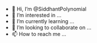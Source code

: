 - 👋 Hi, I’m @SiddhantPolynomial
- 👀 I’m interested in ...
- 🌱 I’m currently learning ...
- 💞️ I’m looking to collaborate on ...
- 📫 How to reach me ...

<!---
SiddhantPolynomial/SiddhantPolynomial is a ✨ special ✨ repository because its `README.md` (this file) appears on your GitHub profile.
You can click the Preview link to take a look at your changes.
--->
